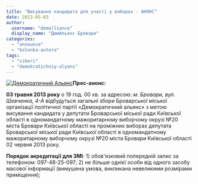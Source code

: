 ```yaml
---
title: "Висування кандидата для участі у виборах - АНОНС"
date: 2013-05-03
author: 
  username: "demalliance"
  display_name: "ДемАльянс Бровари"
categories: 
  - "announce"
  - "kolonka-avtora"
tags: 
  - "vibori"
  - "demokratichniy-alyans"
---
```


[![Демократичний Альянс](https://mpz.brovary.org/wp-content/uploads/2012/08/405492_4351618870435_1892298199_n.jpg)](https://mpz.brovary.org/wp-content/uploads/2012/08/405492_4351618870435_1892298199_n.jpg)**Прес-анонс:**

**03 травня 2013 року** о 19 год. 00 хв. за адресою: _м. Бровари, вул. Шевченка, 4-А_ відбудуться загальні збори Броварської міської організації політичної партії «Демократичний альянс» з метою висування кандидата у депутати Броварської міської ради Київської області в одномандатному мажоритарному виборчому окрузі №20 міста Бровари Київської області на проміжних виборах депутата Броварської міської ради Київської області в одномандатному мажоритарному виборчому окрузі №20 міста Бровари Київської області 02 червня 2013 року.

**Порядок акредитації для ЗМІ**: 1) обов'язковий попередній запис за телефоном: 097-48-25-097; 2) не більше однієї особи від одного засобу масової інформації (вимушена умова, викликана невеликими розмірами приміщення);
